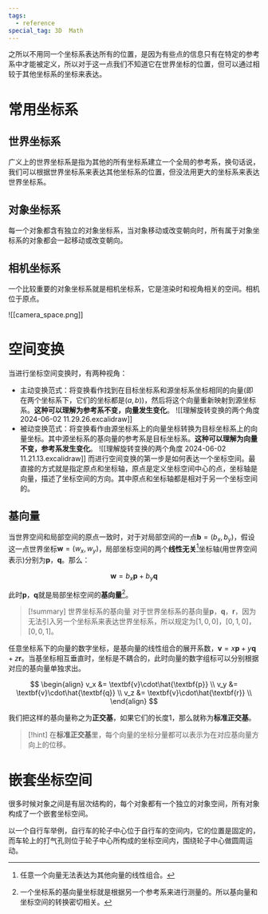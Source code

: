 ```yaml
---
tags:
  - reference
special_tag: 3D  Math
---
```

之所以不用同一个坐标系表达所有的位置，是因为有些点的信息只有在特定的参考系中才能被定义，所以对于这一点我们不知道它在世界坐标的位置，但可以通过相较于其他坐标系的坐标来表达。

# 常用坐标系

## 世界坐标系

广义上的世界坐标系是指为其他的所有坐标系建立一个全局的参考系，换句话说，我们可以根据世界坐标系来表达其他坐标系的位置，但没法用更大的坐标系来表达世界坐标系。
## 对象坐标系

每一个对象都含有独立的对象坐标系，当对象移动或改变朝向时，所有属于对象坐标系的对象都会一起移动或改变朝向。
## 相机坐标系

一个比较重要的对象坐标系就是相机坐标系，它是渲染时和视角相关的空间。相机位于原点。

![[camera_space.png]]

# 空间变换

当进行坐标空间变换时，有两种视角：
- 主动变换范式：将变换看作找到在目标坐标系和源坐标系坐标相同的向量(即在两个坐标系下，它们的坐标都是$(a, b)$)，然后将这个向量重新映射到源坐标系。**这种可以理解为参考系不变，向量发生变化**。
  ![[理解旋转变换的两个角度 2024-06-02 11.29.26.excalidraw]]
- 被动变换范式：将变换看作由源坐标系上的向量坐标转换为目标坐标系上的向量坐标。其中源坐标系的基向量的参考系是目标坐标系。**这种可以理解为向量不变，参考系发生变化**。
  ![[理解旋转变换的两个角度 2024-06-02 11.21.13.excalidraw]]
而进行空间变换的第一步是如何表达一个坐标空间。最直接的方式就是指定原点和坐标轴，原点是定义坐标空间中心的点，坐标轴是向量，描述了坐标空间的方向。其中原点和坐标轴都是相对于另一个坐标空间的。

## 基向量

当世界空间和局部空间的原点一致时，对于对局部空间的一点$\textbf{b} = (b_x, b_y)$，假设这一点世界坐标$\textbf{w} = (w_x, w_y)$，局部坐标空间的两个**线性无关**[^1]坐标轴(用世界空间表示)分别为$\textbf{p}$，$\textbf{q}$。那么：

$$
\textbf{w} = b_x\textbf{p} + b_y\textbf{q}
$$

此时$\textbf{p}$，$\textbf{q}$就是局部坐标空间的**基向量**[^2]。

> [!summary] 世界坐标系的基向量
> 对于世界坐标系的基向量$\textbf{p}$，$\textbf{q}$，$\textbf{r}$，因为无法引入另一个坐标系来表达世界坐标系，所以规定为$[1, 0, 0]$，$[0, 1, 0]$，$[0, 0, 1]$。

任意坐标系下的向量的数字坐标，是基向量的线性组合的展开系数，$\textbf{v} = x\textbf{p} + y\textbf{q} + z\textbf{r}$。当基坐标相互垂直时，坐标是不耦合的，此时向量的数字组标可以分别根据对应的基向量单独求出。

$$
\begin{align}
v_x &= \textbf{v}\cdot\hat{\textbf{p}} \\
v_y &= \textbf{v}\cdot\hat{\textbf{q}} \\
v_z &= \textbf{v}\cdot\hat{\textbf{r}} \\
\end{align}
$$

我们把这样的基向量称之为**正交基**，如果它们的长度1，那么就称为**标准正交基**。

> [!hint]
> 在**标准正交基**里，每个向量的坐标分量都可以表示为在对应基向量方向上的位移。

# 嵌套坐标空间

很多时候对象之间是有层次结构的，每个对象都有一个独立的对象空间，所有对象构成了一个嵌套坐标空间。

以一个自行车举例，自行车的轮子中心位于自行车的空间内，它的位置是固定的，而车轮上的打气孔则位于轮子中心所构成的坐标空间内，围绕轮子中心做圆周运动。

[^1]: 任意一个向量无法表达为其他向量的线性组合。
[^2]:  一个坐标系的基向量坐标就是根据另一个参考系来进行测量的。所以基向量和坐标空间的转换密切相关。